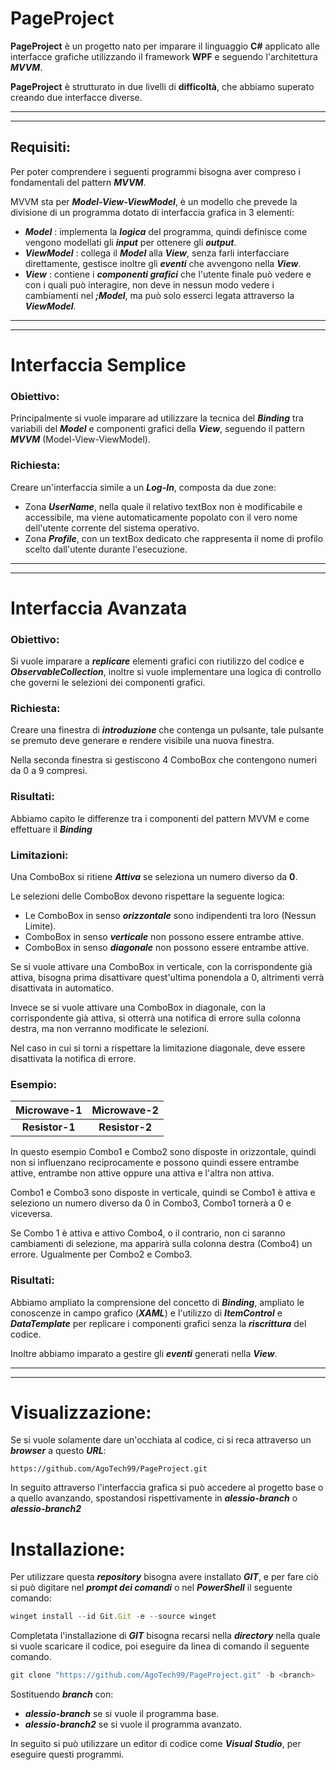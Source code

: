 # PageProject
**PageProject** è un progetto nato per imparare il linguaggio **C#** applicato alle interfacce grafiche utilizzando il framework **WPF** e seguendo l'architettura **_MVVM_**.

**PageProject** è strutturato in due livelli di **difficoltà**, che abbiamo superato creando due interfacce diverse.

---
---


## Requisiti:
Per poter comprendere i seguenti programmi bisogna aver compreso i fondamentali del pattern **_MVVM_**.

MVVM sta per **_Model-View-ViewModel_**, è un modello che prevede la divisione di un programma dotato di interfaccia grafica in 3 elementi:
- **_Model_** : implementa la **_logica_** del programma, quindi definisce come vengono modellati gli **_input_** per ottenere gli **_output_**.
- **_ViewModel_** : collega il **_Model_** alla **_View_**, senza farli interfacciare direttamente, gestisce inoltre gli **_eventi_** che avvengono nella **_View_**.
- **_View_** : contiene i **_componenti grafici_** che l'utente finale può vedere e con i quali può interagire, non deve in nessun modo vedere i cambiamenti nel **_;Model_**, ma può solo esserci legata attraverso la **_ViewModel_**.


---
---

# Interfaccia Semplice
### Obiettivo:
Principalmente si vuole imparare ad utilizzare la tecnica del **_Binding_** tra 
variabili del **_Model_** e componenti grafici della **_View_**, seguendo il pattern **_MVVM_** (Model-View-ViewModel).

### Richiesta:
Creare un'interfaccia simile a un **_Log-In_**, composta da due zone:
- Zona **_UserName_**, nella quale il relativo textBox non è modificabile e accessibile, ma viene automaticamente popolato con il vero nome dell'utente corrente del sistema operativo.
- Zona **_Profile_**, con un textBox dedicato che rappresenta il nome di profilo scelto dall'utente durante l'esecuzione.

---
---

# Interfaccia Avanzata
### Obiettivo:
Si vuole imparare a **_replicare_** elementi grafici con riutilizzo del codice e **_ObservableCollection_**, inoltre si vuole implementare una logica di controllo che governi le selezioni dei componenti grafici.

### Richiesta:
Creare una finestra di **_introduzione_** che contenga un pulsante, tale pulsante se premuto deve generare e rendere visibile una nuova finestra.

Nella seconda finestra si gestiscono 4 ComboBox che contengono numeri da 0 a 9 compresi.

### Risultati:

Abbiamo capito le differenze tra i componenti del pattern MVVM e come effettuare il **_Binding_**

### Limitazioni:

Una ComboBox si ritiene **_Attiva_** se seleziona un numero diverso da **0**.

Le selezioni delle ComboBox devono rispettare la seguente logica:
- Le ComboBox in senso **_orizzontale_** sono indipendenti tra loro (Nessun Limite).
- ComboBox in senso **_verticale_** non possono essere entrambe attive.
- ComboBox in senso **_diagonale_** non possono essere entrambe attive.

Se si vuole attivare una ComboBox in verticale, con la corrispondente già attiva, bisogna prima disattivare quest'ultima ponendola a 0, altrimenti verrà disattivata in automatico.

Invece se si vuole attivare una ComboBox in diagonale, con la corrispondente già attiva, si otterrà una notifica di errore sulla colonna destra, ma non verranno modificate le selezioni.

Nel caso in cui si torni a rispettare la limitazione diagonale, deve essere disattivata la notifica di errore.

### Esempio:
| Microwave-1 | Microwave-2 |
| :------: | :------: |
| **Resistor-1** | **Resistor-2** |


In questo esempio Combo1 e Combo2 sono disposte in orizzontale, quindi non si influenzano reciprocamente e possono quindi essere entrambe attive, entrambe non attive oppure una attiva e l'altra non attiva.

Combo1 e Combo3 sono disposte in verticale, quindi se Combo1 è attiva e seleziono un numero diverso da 0 in Combo3, Combo1 tornerà a 0 e viceversa.

Se Combo 1 è attiva e attivo Combo4, o il contrario, non ci saranno cambiamenti di selezione, ma apparirà sulla colonna destra (Combo4) un errore. Ugualmente per Combo2 e Combo3.

### Risultati:
Abbiamo ampliato la comprensione del concetto di **_Binding_**, ampliato le conoscenze in campo grafico (**_XAML_**) e l'utilizzo di **_ItemControl_** e **_DataTemplate_** per replicare i componenti grafici senza la **_riscrittura_** del codice.

Inoltre abbiamo imparato a gestire gli **_eventi_** generati nella **_View_**.

---
---

# Visualizzazione:

Se si vuole solamente dare un'occhiata al codice, ci si reca attraverso un **_browser_** a questo **_URL_**: 

```
https://github.com/AgoTech99/PageProject.git
```
In seguito attraverso l'interfaccia grafica si può accedere al progetto base o a quello avanzando, spostandosi rispettivamente in **_alessio-branch_** o **_alessio-branch2_**

# Installazione:

Per utilizzare questa **_repository_** bisogna avere installato **_GIT_**, e per fare ciò si può digitare nel **_prompt dei comandi_** o nel **_PowerShell_** il seguente comando:

``` js
winget install --id Git.Git -e --source winget
```

Completata l'installazione di **_GIT_** bisogna recarsi nella **_directory_** nella quale si vuole scaricare il codice, poi eseguire da linea di comando il seguente comando.

``` js
git clone "https://github.com/AgoTech99/PageProject.git" -b <branch>
```

Sostituendo **_branch_** con:
-  **_alessio-branch_** se si vuole il programma base.
- **_alessio-branch2_** se si vuole il programma avanzato.

In seguito si può utilizzare un editor di codice come **_Visual Studio_**, per eseguire questi programmi.


